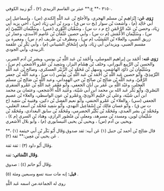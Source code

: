 ٣١٥٠ -** ع:** عبثر بن القاسم الزبيدي (٢) ، أَبُو زبيد الكوفي.

**رَوَى عَن:** إِبْرَاهِيم بْن مسلم الهجري، والأجلح بْن عَبد اللَّهِ الكندي (س) ، وإسماعيل ابن أَبي خَالِد (م) ، وأشعث بْن سوار (بخ ت س ق) ، وبرد بْن أَبي زِيَاد (س) ، أخي يزيد أَبِي زِيَاد، وحصن بْن عَبْد الرَّحْمَنِ (خ م د ت س) ، وسُفْيَان الثَّوْرِي (عس) ، وسُلَيْمان التَّيْمِيّ (م س) ، وسُلَيْمان الأَعْمَش (م ت س) ، وأبي حصين عُثْمَان بْن عَاصِم الأسدي، وعمار بْن زريق الضبي، والعلاء بْن المُسَيَّب (م س) ، ومطرف بْن طريف (م د س) ، ومغيرة بن مقسم الضبي، ويزيدابن أَبي زِيَاد، وأبي إِسْحَاق الشيباني (م) ، وأبي بَكْر بْن علقمة الزبيدي، وأبي الجودي.

**رَوَى عَنه:** أَحْمَد بن إبراهيم الموصلي، وأَحْمَد بْن عَبد اللَّهِ بْن يونس، وبشر بْن آدم الضرير، والحسن بْن الرَّبِيع البوراني، وخلف بْن هِشَام البزار، وسَعِيد بْن عَمْرو الأشعثي (م س) ، وسُلَيْمان بْن دَاوُد الهاشمي، وسهل بْن مُحَمَّد بْن الزُّبَيْر العسكري، وصالح بْن عَبد اللَّهِ التِّرْمِذِيّ، وأَبُو حصين عَبد اللَّهِ بْن أَحْمَد بْن عَبد اللَّهِ بْن يُونُس (ت س) ، وعبد اللَّه بْن جعفر الرَّقِّيّ، وعبد اللَّه بْن صَالِح بْن صالح بْن حي الهمداني، وعبد اللَّه بْن صَالِح بْن مسلم العجلي، وعَبْد اللَّهِ بن عُمَر بن أبان الجعفي، وأَبُو مَعْمَر عَبد اللَّهِ بْن عَمْرو المنقري البَصْرِيّ، وأَبُو بَكْر عَبد الله بن محمد ابن أَبي شَيْبَة، وعُبَيد اللَّه الأشجعي، وعثمان بن محمد ابن أَبي شَيْبَة، وعلي بْن حَكِيم الأَودِيّ، وعَمْرو بْن عون الواسطي، والعلاء بْن عصيم الجعفي (سي) ، والعلاء بْن عَمْرو الحنفي، وأَبُو نعيم الفضل بْن دكين، وقتيبة بْن سَعِيد (خ ت س ق) ، وأَبُو غسان مَالِك بْن إِسْمَاعِيل النهدي، وأَبُو سَعِيد مُحَمَّد بْن أسعد التغلبي، ومُحَمَّد بْن بشر العبدي، ومُحَمَّد بْن بُكَيْر الحضرمي، ومُحَمَّد بْن سابق البغدادي، ومُحَمَّد بْن سُلَيْمان لوين، ومسدد بْن مسرهد، ومعلى بْن مَنْصُور الرازي، وهناد بْن السري (م ٤) ، ويحيى بن آدم (س) ، ويحيى بْن يحيى النيسابوري (م) ، وأبو بلال الأشعري.

قال صَالِح بْن أحمد بْن حنبل (١) عَن أبيه: ثقد صدوق.وَقَال أَبُو بَكْر بْن أَبي خيثمة (١) ،** عَن يحيى بْن مَعِين:** ثقة (٢) .

وَقَال أَبُو داود (٣) : ثقة ثقة.

**وَقَال النَّسَائي:** ثقة.

وَقَال أَبُو حاتم (٤) : صدوق.

**قيل:** إنه مات سنة تسع وسبعين ومئة (٥) .

روى له الجماعة.من اسمه عَبد اللَّهِ